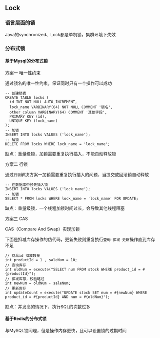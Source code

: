 Lock
- 

### 语言层面的锁

Java的synchronized、Lock都是单机锁，集群环境下失效

### 分布式锁

#### 基于Mysql的分布式锁

方案一 唯一性约束

通过锁名的唯一性约束，保证同时只有一个操作可以成功

```mysql
-- 创建锁表
CREATE TABLE locks (
  id INT NOT NULL AUTO_INCREMENT,
  lock_name VARBINARY(64) NOT NULL COMMENT '锁名',
  other_column VARBINARY(64) COMMENT '其他字段',
  PRIMARY KEY (id),
  UNIQUE KEY (lock_name)
);
-- 加锁
INSERT INTO locks VALUES ('lock_name');
-- 解锁
DELETE FROM locks WHERE lock_name = 'lock_name';
```

缺点：重量级锁，加锁需要重复执行插入，不能自动释放锁

方案二 行锁

通过`行锁`解决方案一加锁需要重复执行插入的问题，当提交或回滚锁自动释放

```mysql
-- 在数据库中预先插入锁
INSERT INTO locks VALUES ('lock_name');
-- 加锁
SELECT * FROM locks WHERE lock_name = 'lock_name' FOR UPDATE;
```

缺点：重量级锁，一个线程加锁时间过长，会导致其他线程阻塞

方案三 CAS

CAS（Compare And Swap）实现加锁

下面是扣减库存操作的伪代码，更新失败则重复执行`查询-扣减-更新`操作直到库存不足

```
// 商品id 扣减数量
int productId = 1 , saleNum = 10;
// 查询库存
int oldNum = execute("SELECT num FROM stock WHERE product_id = #{productId}");
// 扣减库存，校验略过
int newNum = oldNum - saleNum;
// 更新库存
int updateCount = execute("UPDATE stock SET num = #{newNum} WHERE product_id = #{productId} AND num = #{oldNum}");
```

缺点：并发高的情况下，执行SQL的次数过多

#### 基于Redis的分布式锁

与MySQL锁同理，但是操作内存更快，且可以设置锁的过期时间

